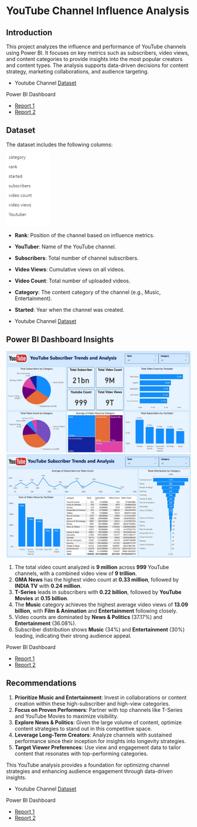 # YouTube Channel Influence Analysis

## Introduction
This project analyzes the influence and performance of YouTube channels using Power BI. It focuses on key metrics such as subscribers, video views, and content categories to provide insights into the most popular creators and content types. The analysis supports data-driven decisions for content strategy, marketing collaborations, and audience targeting.

- Youtube Channel [Dataset](https://github.com/NishaChandila/Youtube-Subscribers-Trends/blob/main/most_subscribed_youtube_channels.csv)

Power BI Dashboard 
- [Report 1](https://github.com/NishaChandila/Youtube-Subscribers-Trends/blob/main/youtube-subscribers-trends-1.jpg)
- [Report 2](https://github.com/NishaChandila/Youtube-Subscribers-Trends/blob/main/youtube-subscribers-trends-2.jpg)

## Dataset
The dataset includes the following columns:

![Dataset](https://github.com/NishaChandila/project-assets/blob/main/youtube-subscribers-dataset.PNG)

- **Rank**: Position of the channel based on influence metrics.
- **YouTuber**: Name of the YouTube channel.
- **Subscribers**: Total number of channel subscribers.
- **Video Views**: Cumulative views on all videos.
- **Video Count**: Total number of uploaded videos.
- **Category**: The content category of the channel (e.g., Music, Entertainment).
- **Started**: Year when the channel was created.

- Youtube Channel [Dataset](https://github.com/NishaChandila/Youtube-Subscribers-Trends/blob/main/most_subscribed_youtube_channels.csv)

## Power BI Dashboard Insights

![Dashboard1](https://github.com/NishaChandila/project-assets/blob/main/youtube-subscribers-trends-1.jpg)
![Dashboard2](https://github.com/NishaChandila/project-assets/blob/main/youtube-subscribers-trends-2.jpg)


1. The total video count analyzed is **9 million** across **999** YouTube channels, with a combined video view of **9 trillion**.
2. **GMA News** has the highest video count at **0.33 million**, followed by **INDIA TV** with **0.24 million**.
3. **T-Series** leads in subscribers with **0.22 billion**, followed by **YouTube Movies** at **0.15 billion**.
4. The **Music** category achieves the highest average video views of **13.09 billion**, with **Film & Animation** and **Entertainment** following closely.
5. Video counts are dominated by **News & Politics** (37.17%) and **Entertainment** (36.08%).
6. Subscriber distribution shows **Music** (34%) and **Entertainment** (30%) leading, indicating their strong audience appeal.

Power BI Dashboard 
- [Report 1](https://github.com/NishaChandila/Youtube-Subscribers-Trends/blob/main/youtube-subscribers-trends-1.jpg)
- [Report 2](https://github.com/NishaChandila/Youtube-Subscribers-Trends/blob/main/youtube-subscribers-trends-2.jpg)

## Recommendations
1. **Prioritize Music and Entertainment**: Invest in collaborations or content creation within these high-subscriber and high-view categories.
2. **Focus on Proven Performers**: Partner with top channels like T-Series and YouTube Movies to maximize visibility.
3. **Explore News & Politics**: Given the large volume of content, optimize content strategies to stand out in this competitive space.
4. **Leverage Long-Term Creators**: Analyze channels with sustained performance since their inception for insights into longevity strategies.
5. **Target Viewer Preferences**: Use view and engagement data to tailor content that resonates with top-performing categories.

This YouTube analysis provides a foundation for optimizing channel strategies and enhancing audience engagement through data-driven insights.

- Youtube Channel [Dataset](https://github.com/NishaChandila/Youtube-Subscribers-Trends/blob/main/most_subscribed_youtube_channels.csv)

Power BI Dashboard 
- [Report 1](https://github.com/NishaChandila/Youtube-Subscribers-Trends/blob/main/youtube-subscribers-trends-1.jpg)
- [Report 2](https://github.com/NishaChandila/Youtube-Subscribers-Trends/blob/main/youtube-subscribers-trends-2.jpg)

